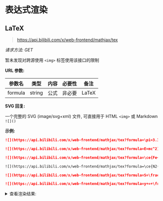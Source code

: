 # 表达式渲染

## LaTeX

> https://api.bilibili.com/x/web-frontend/mathjax/tex

*请求方法: GET*

暂未发现对跨源使用 `<img>` 标签使用该接口的限制

<!-- #1302 -->

**URL 参数:**

| 参数名  | 类型   | 内容 | 必要性 | 备注  |
| ------- | ------ | ---- | ------ | ----- |
| formula | string | 公式 | 非必要 | LaTeX |

**SVG 回复:**

一个完整的 SVG (image/svg+xml) 文件, 可直接用于 HTML `<img>` 或 Markdown `![]()`

**示例:**

```markdown
![](https://api.bilibili.com/x/web-frontend/mathjax/tex?formula=\pi=3.14159265358979323846...)

![](https://api.bilibili.com/x/web-frontend/mathjax/tex?formula=E=mc^2)

![](https://api.bilibili.com/x/web-frontend/mathjax/tex?formula=\ce{Fe+%2B+CuSO4+=+Cu+%2B+FeSO4})

![](https://api.bilibili.com/x/web-frontend/mathjax/tex?formula=\ce{N2(g)+%2B+3H2(g)+<=>[\text{高温、高压、催化剂}]+2NH3(g)})

![](https://api.bilibili.com/x/web-frontend/mathjax/tex?formula=S=\frac{1}{3}Sh)

![](https://api.bilibili.com/x/web-frontend/mathjax/tex?formula=y+=+\frac{1}{\dfrac{1}{x}+%2B+1} )
```

<details>
<summary>查看渲染结果:</summary>

![](https://api.bilibili.com/x/web-frontend/mathjax/tex?formula=\pi=3.14159265358979323846...)

![](https://api.bilibili.com/x/web-frontend/mathjax/tex?formula=E=mc^2)

![](https://api.bilibili.com/x/web-frontend/mathjax/tex?formula=\ce{Fe+%2B+CuSO4+=+Cu+%2B+FeSO4})

![](https://api.bilibili.com/x/web-frontend/mathjax/tex?formula=\ce{N2(g)+%2B+3H2(g)+<=>[\text{高温、高压、催化剂}]+2NH3(g)})

![](https://api.bilibili.com/x/web-frontend/mathjax/tex?formula=S=\frac{1}{3}Sh)

![](https://api.bilibili.com/x/web-frontend/mathjax/tex?formula=y+=+\frac{1}{\dfrac{1}{x}+%2B+1} )

</details>
